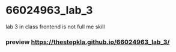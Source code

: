 # 66024963_lab_3
lab 3 in class frontend is not full me skill

### preview <a href='https://thestepkla.github.io/66024963_lab_3/' traget='_blank'>https://thestepkla.github.io/66024963_lab_3/</a>
